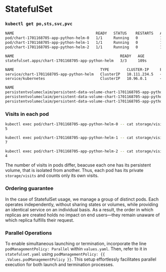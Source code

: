 # StatefulSet

### `kubectl get po,sts,svc,pvc`
```bash
NAME                                     READY   STATUS    RESTARTS   AGE
pod/chart-1701168705-app-python-helm-0   1/1     Running   0          109s
pod/chart-1701168705-app-python-helm-1   1/1     Running   0          109s
pod/chart-1701168705-app-python-helm-2   1/1     Running   0          109s

NAME                                                READY   AGE
statefulset.apps/chart-1701168705-app-python-helm   3/3     109s

NAME                                       TYPE        CLUSTER-IP     EXTERNAL-IP   PORT(S)   AGE
service/chart-1701168705-app-python-helm   ClusterIP   10.111.234.5   <none>        80/TCP    109s
service/kubernetes                         ClusterIP   10.96.0.1      <none>        443/TCP   2m31s

NAME                                                                              STATUS   VOLUME                                     CAPACITY   ACCESS MODES   STORAGECLASS   AGE
persistentvolumeclaim/persistent-data-volume-chart-1701168705-app-python-helm-0   Bound    pvc-135cfcdf-608c-4a42-93f2-dad38ef9f0ee   100Mi      RWO            standard       109s
persistentvolumeclaim/persistent-data-volume-chart-1701168705-app-python-helm-1   Bound    pvc-43824fbc-1bb5-4227-82f0-6f09c3d898c4   100Mi      RWO            standard       109s
persistentvolumeclaim/persistent-data-volume-chart-1701168705-app-python-helm-2   Bound    pvc-7d46f0fa-dfeb-4868-8152-f2fffeba0500   100Mi      RWO            standard       109s
```

### Visits in each pod
```bash
kubectl exec pod/chart-1701168705-app-python-helm-0 -- cat storage/visits
5                                      
```

```bash
kubectl exec pod/chart-1701168705-app-python-helm-1 -- cat storage/visits
7
```

```bash
kubectl exec pod/chart-1701168705-app-python-helm-2 -- cat storage/visits
4
```

The number of visits in pods differ, beacuse each one has its persistent volume, that is isolated from another. Thus, each pod has its private `storage/visits` and counts only its own visits.

### Ordering guarantee

In the case of StatefulSet usage, we manage a group of distinct pods. Each operates independently, without sharing states or volumes, while providing an identical service on an individual basis. As a result, the order in which replicas are created holds no impact on end users—they remain unaware of which replica fulfills their request.

### Parallel Operations

To enable simultaneous launching or termination, incorporate the line `podManagementPolicy: Parallel` within `values.yaml`. Then, refer to it in `statefulset.yaml` using `podManagementPolicy: {{ .Values.podManagementPolicy }}`. This setup effortlessly facilitates parallel execution for both launch and termination processes.
